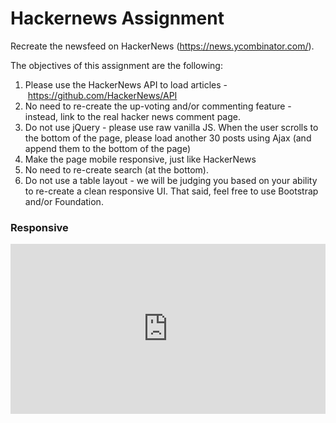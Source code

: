 # Hackernews Assignment


Recreate the newsfeed on HackerNews (https://news.ycombinator.com/).

The objectives of this assignment are the following:
1. Please use the HackerNews API to load articles - https://github.com/HackerNews/API
2. No need to re-create the up-voting and/or commenting feature - instead, link to the real hacker news comment page.
3. Do not use jQuery - please use raw vanilla JS. When the user scrolls to the bottom of the page, please load another 30 posts using Ajax (and append them to the bottom of the page)
4. Make the page mobile responsive, just like HackerNews
5. No need to re-create search (at the bottom).
6. Do not use a table layout - we will be judging you based on your ability to re-create a clean responsive UI. That said, feel free to use Bootstrap and/or Foundation.

### Responsive
<div style='position:relative;padding-bottom:54%'><iframe src='https://gfycat.com/ifr/YoungImpeccableArkshell' frameborder='0' scrolling='no' width='100%' height='100%' style='position:absolute;top:0;left:0' allowfullscreen></iframe></div>
